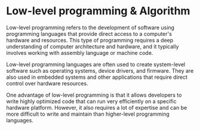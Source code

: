 
# Low-level programming & Algorithm

Low-level programming refers to the development of software using programming languages that provide direct access to a computer's hardware and resources. This type of programming requires a deep understanding of computer architecture and hardware, and it typically involves working with assembly language or machine code.

Low-level programming languages are often used to create system-level software such as operating systems, device drivers, and firmware. They are also used in embedded systems and other applications that require direct control over hardware resources.

One advantage of low-level programming is that it allows developers to write highly optimized code that can run very efficiently on a specific hardware platform. However, it also requires a lot of expertise and can be more difficult to write and maintain than higher-level programming languages.

